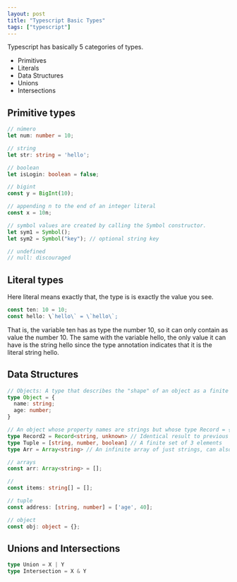 ```yaml
---
layout: post
title: "Typescript Basic Types"
tags: ["typescript"]
---
```


Typescript has basically 5 categories of types.

* Primitives
* Literals
* Data Structures
* Unions
* Intersections

## Primitive types

```ts
// número
let num: number = 10;

// string
let str: string = 'hello';

// boolean
let isLogin: boolean = false;

// bigint
const y = BigInt(10);

// appending n to the end of an integer literal
const x = 10n;

// symbol values are created by calling the Symbol constructor.
let sym1 = Symbol();
let sym2 = Symbol("key"); // optional string key

// undefined
// null: discouraged
```

## Literal types

Here literal means exactly that, the type is is exactly the value you see.

```ts
const ten: 10 = 10;
const hello: \`hello\` = \`hello\`;
```

That is, the variable ten has as type the number 10, so it can only contain as value the number 10. The same with the variable hello, the only value it can have is the string hello since the type annotation indicates that it is the literal string hello.

## Data Structures

```ts
// Objects: A type that describes the "shape" of an object as a finite set of key:value pairs.
type Object = {
  name: string;
  age: number;
}

// An object whose property names are strings but whose type Record = { [key: string]: unknown} value is unknown.
type Record2 = Record<string, unknown> // Identical result to previous line
type Tuple = [string, number, boolean] // A finite set of 3 elements 
type Arr = Array<string> // An infinite array of just strings, can also be written as string[].

// arrays
const arr: Array<string> = [];

// 
const items: string[] = [];

// tuple
const address: [string, number] = ['age', 40];

// object
const obj: object = {};
```

## Unions and Intersections

```ts
type Union = X | Y 
type Intersection = X & Y 
```